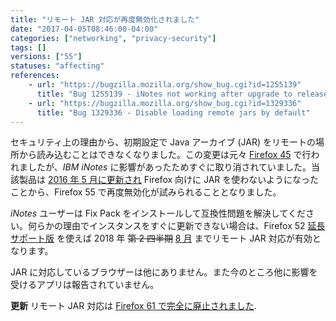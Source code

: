 ```yaml
---
title: "リモート JAR 対応が再度無効化されました"
date: "2017-04-05T08:46:00-04:00"
categories: ["networking", "privacy-security"]
tags: []
versions: ["55"]
statuses: "affecting"
references:
    - url: "https://bugzilla.mozilla.org/show_bug.cgi?id=1255139"
      title: "Bug 1255139 - iNotes not working after upgrade to release 45.0"
    - url: "https://bugzilla.mozilla.org/show_bug.cgi?id=1329336"
      title: "Bug 1329336 - Disable loading remote jars by default"
---
```

セキュリティ上の理由から、初期設定で Java アーカイブ (JAR) をリモートの場所から読み込むことはできなくなりました。この変更は元々 [Firefox 45](https://www.fxsitecompat.dev/ja/docs/2015/jar-protocol-support-has-been-disabled-by-default/) で行われましたが、*IBM iNotes* に影響があったためすぐに取り消されていました。当該製品は [2016 年 5 月に更新され](https://www-10.lotus.com/ldd/fixlist.nsf/8d1c0550e6242b69852570c900549a74/e413ea1ca447b3bf85257f77006b7f60) Firefox 向けに JAR を使わないようになったことから、Firefox 55 で再度無効化が試みられることとなりました。

*iNotes* ユーザーは Fix Pack をインストールして互換性問題を解決してください。何らかの理由でインスタンスをすぐに更新できない場合は、Firefox 52 [延長サポート版](https://www.mozilla.org/firefox/organizations/) を使えば 2018 年 <del>第 2 四半期</del> <ins>8 月</ins> までリモート JAR 対応が有効となります。

JAR に対応しているブラウザーは他にありません。また今のところ他に影響を受けるアプリは報告されていません。

**更新** リモート JAR 対応は [Firefox 61 で完全に廃止されました](https://www.fxsitecompat.dev/ja/docs/2018/remote-jar-support-has-been-completely-removed/).
